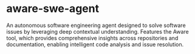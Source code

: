 # aware-swe-agent
An autonomous software engineering agent designed to solve software issues by leveraging deep contextual understanding. Features the Aware tool, which provides comprehensive insights across repositories and documentation, enabling intelligent code analysis and issue resolution.
